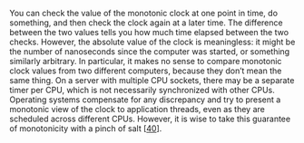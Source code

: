 You can check the value of the monotonic clock at one point in time, do something, and then check
the clock again at a later time. The difference between the two values tells you how much time
elapsed between the two checks. However, the absolute value of the clock is meaningless: it might
be the number of nanoseconds since the computer was started, or something similarly arbitrary. In
particular, it makes no sense to compare monotonic clock values from two different computers,
because they don’t mean the same thing. On a server with multiple CPU sockets, there may be a separate timer per CPU, which is not
necessarily synchronized with other CPUs. Operating systems compensate for any discrepancy and try
to present a monotonic view of the clock to application threads, even as they are scheduled across
different CPUs. However, it is wise to take this guarantee of monotonicity with a pinch of salt
[[40](ch08.html#Loughran2015wi)].